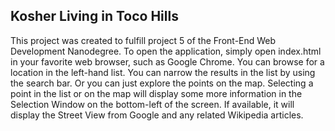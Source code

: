 ## Kosher Living in Toco Hills

This project was created to fulfill project 5 of the Front-End Web Development Nanodegree. To open the application, simply open index.html in your favorite web browser, such as Google Chrome. You can browse for a location in the left-hand list. You can narrow the results in the list by using the search bar. Or you can just explore the points on the map. Selecting a point in the list or on the map will display some more information in the Selection Window on the bottom-left of the screen. If available, it will display the Street View from Google and any related Wikipedia articles.